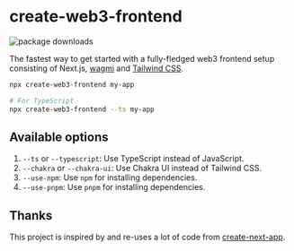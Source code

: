 # create-web3-frontend

![package downloads](https://img.shields.io/npm/dt/create-web3-frontend)

The fastest way to get started with a fully-fledged web3 frontend setup consisting of Next.js, [wagmi](https://wagmi.sh) and [Tailwind CSS](https://tailwindcss.com).

```bash
npx create-web3-frontend my-app

# For TypeScript
npx create-web3-frontend --ts my-app
```

## Available options

1. `--ts` or `--typescript`: Use TypeScript instead of JavaScript.
2. `--chakra` or `--chakra-ui`: Use Chakra UI instead of Tailwind CSS.
3. `--use-npm`: Use `npm` for installing dependencies.
4. `--use-pnpm`: Use `pnpm` for installing dependencies.

## Thanks

This project is inspired by and re-uses a lot of code from [create-next-app](https://github.com/vercel/next.js/tree/canary/packages/create-next-app/).
